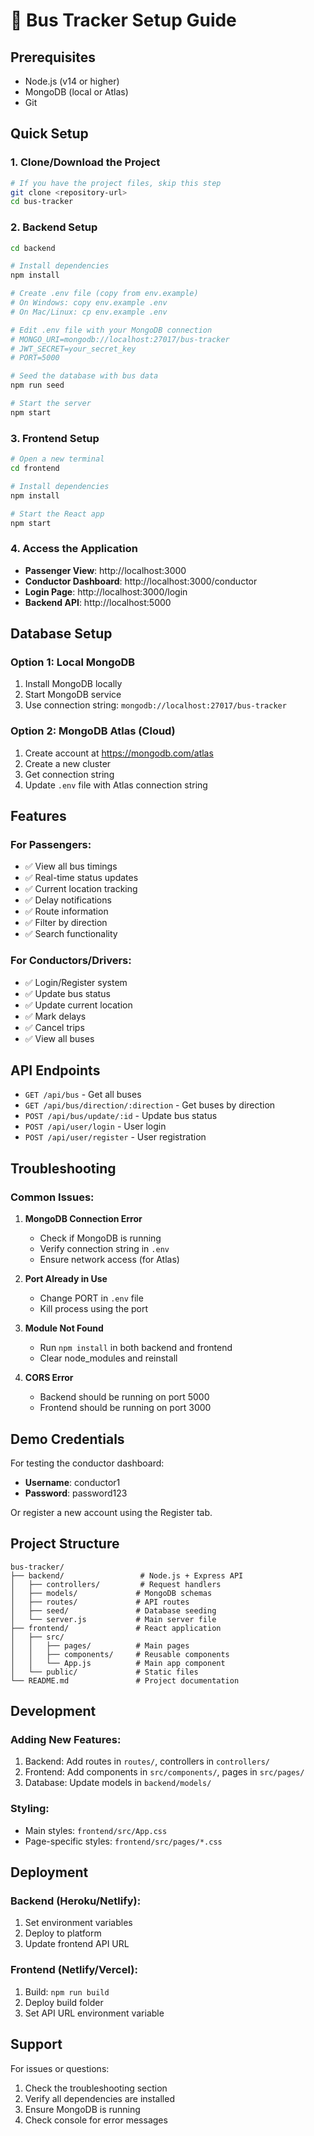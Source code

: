 # 🚌 Bus Tracker Setup Guide

## Prerequisites

- Node.js (v14 or higher)
- MongoDB (local or Atlas)
- Git

## Quick Setup

### 1. Clone/Download the Project
```bash
# If you have the project files, skip this step
git clone <repository-url>
cd bus-tracker
```

### 2. Backend Setup
```bash
cd backend

# Install dependencies
npm install

# Create .env file (copy from env.example)
# On Windows: copy env.example .env
# On Mac/Linux: cp env.example .env

# Edit .env file with your MongoDB connection
# MONGO_URI=mongodb://localhost:27017/bus-tracker
# JWT_SECRET=your_secret_key
# PORT=5000

# Seed the database with bus data
npm run seed

# Start the server
npm start
```

### 3. Frontend Setup
```bash
# Open a new terminal
cd frontend

# Install dependencies
npm install

# Start the React app
npm start
```

### 4. Access the Application
- **Passenger View**: http://localhost:3000
- **Conductor Dashboard**: http://localhost:3000/conductor
- **Login Page**: http://localhost:3000/login
- **Backend API**: http://localhost:5000

## Database Setup

### Option 1: Local MongoDB
1. Install MongoDB locally
2. Start MongoDB service
3. Use connection string: `mongodb://localhost:27017/bus-tracker`

### Option 2: MongoDB Atlas (Cloud)
1. Create account at https://mongodb.com/atlas
2. Create a new cluster
3. Get connection string
4. Update `.env` file with Atlas connection string

## Features

### For Passengers:
- ✅ View all bus timings
- ✅ Real-time status updates
- ✅ Current location tracking
- ✅ Delay notifications
- ✅ Route information
- ✅ Filter by direction
- ✅ Search functionality

### For Conductors/Drivers:
- ✅ Login/Register system
- ✅ Update bus status
- ✅ Update current location
- ✅ Mark delays
- ✅ Cancel trips
- ✅ View all buses

## API Endpoints

- `GET /api/bus` - Get all buses
- `GET /api/bus/direction/:direction` - Get buses by direction
- `POST /api/bus/update/:id` - Update bus status
- `POST /api/user/login` - User login
- `POST /api/user/register` - User registration

## Troubleshooting

### Common Issues:

1. **MongoDB Connection Error**
   - Check if MongoDB is running
   - Verify connection string in `.env`
   - Ensure network access (for Atlas)

2. **Port Already in Use**
   - Change PORT in `.env` file
   - Kill process using the port

3. **Module Not Found**
   - Run `npm install` in both backend and frontend
   - Clear node_modules and reinstall

4. **CORS Error**
   - Backend should be running on port 5000
   - Frontend should be running on port 3000

## Demo Credentials

For testing the conductor dashboard:
- **Username**: conductor1
- **Password**: password123

Or register a new account using the Register tab.

## Project Structure

```
bus-tracker/
├── backend/                 # Node.js + Express API
│   ├── controllers/         # Request handlers
│   ├── models/             # MongoDB schemas
│   ├── routes/             # API routes
│   ├── seed/               # Database seeding
│   └── server.js           # Main server file
├── frontend/               # React application
│   ├── src/
│   │   ├── pages/          # Main pages
│   │   ├── components/     # Reusable components
│   │   └── App.js          # Main app component
│   └── public/             # Static files
└── README.md               # Project documentation
```

## Development

### Adding New Features:
1. Backend: Add routes in `routes/`, controllers in `controllers/`
2. Frontend: Add components in `src/components/`, pages in `src/pages/`
3. Database: Update models in `backend/models/`

### Styling:
- Main styles: `frontend/src/App.css`
- Page-specific styles: `frontend/src/pages/*.css`

## Deployment

### Backend (Heroku/Netlify):
1. Set environment variables
2. Deploy to platform
3. Update frontend API URL

### Frontend (Netlify/Vercel):
1. Build: `npm run build`
2. Deploy build folder
3. Set API URL environment variable

## Support

For issues or questions:
1. Check the troubleshooting section
2. Verify all dependencies are installed
3. Ensure MongoDB is running
4. Check console for error messages 